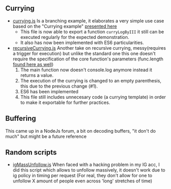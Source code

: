 ## Currying
* [currying.js](https://github.com/Stiven-Bermeo/jsPractice/blob/dev/currying/currying.js) Is a branching example, it elaborates a very simple use case based on the "Currying example" [presented here](https://javascript.info/currying-partials)
  * This file is now able to export a function `curryLogByIII` it still can be executed regularly for the expected demonstration.
  * It also has now been implemented with ES6 particularities.
* [recursiveCurrying.js](https://github.com/Stiven-Bermeo/jsPractice/blob/dev/currying/recursiveCurrying.js) Another take on recursive currying, messy(requires a trigger for execution) but unlike the standard one this one doesn't require the specification of the core function's parameters (func.length [found here as well](https://javascript.info/currying-partials))
  1. The main function now doesn't console.log anymore instead it returns a value.
  1. The execution of the currying is changed to an empty parenthesis, this due to the previous change (#1).
  1. ES6 has been implemented
  1. This file still includes unnecesary code (a currying template) in order to make it exportable for further practices.

## Buffering
This came up in a NodeJs forum, a bit on decoding buffers, "it don't do much" but might be a future reference

## Random scripts
- [igMassUnfollow.js](https://github.com/Stiven-Bermeo/jsPractice/blob/dev/randomScripts/igMassUnfollow.js) When faced with a hacking problem in my IG acc, I did this script which allows to unfollow massively, it doesn't work due to ig policy in timing per request (For real, they don't allow for one to unfollow X amount of people even across 'long' stretches of time)